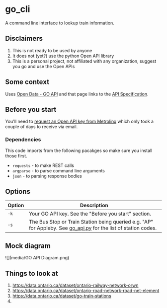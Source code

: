 # go_cli

A command line interface to lookup train information.

## Disclaimers

1. This is not ready to be used by anyone
2. It does not (yet?) use the python Open API library
3. This is a personal project, not affiliated with any organization, suggest you go and use the Open APIs

## Some context

Uses [Open Data - GO API](http://api.openmetrolinx.com/OpenDataAPI/Help/Index/en) and that page links to the [API Specification](http://api.openmetrolinx.com/OpenDataAPI/Content/API_Data_Catalogue.pdf).

## Before you start

You'll need to [request an Open API key from Metrolinx](http://api.openmetrolinx.com/OpenDataAPI/) which only took a couple of days to receive via email.

### Dependencies

This code imports from the following pacakges so make sure you install those first.

- `requests` - to make REST calls
- `argparse` - to parse command line arguments
- `json` - to parsing response bodies

## Options

Option | Description
---|---
`-k` | Your GO API key. See the "Before you start" section.
`-s` | The Bus Stop or Train Station being queried e.g. "AP" for Appleby. See [go_api.py](./go_api.py) for the list of station codes.

## Mock diagram

![](media/GO API Diagram.png)

## Things to look at

1. https://data.ontario.ca/dataset/ontario-railway-network-orwn
1. https://data.ontario.ca/dataset/ontario-road-network-road-net-element
1. https://data.ontario.ca/dataset/go-train-stations
1. 